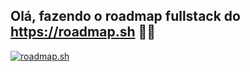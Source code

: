 ## Olá, fazendo o roadmap fullstack do https://roadmap.sh 👋😁

<a href="https://roadmap.sh"><img src="https://roadmap.sh/card/tall/67ee8440d3017ef47d201a64?variant=dark&roadmaps=full-stack" alt="roadmap.sh"/></a>
<!--
**pedropalmarella/pedropalmarella** is a ✨ _special_ ✨ repository because its `README.md` (this file) appears on your GitHub profile.

Here are some ideas to get you started:

- 🔭 I’m currently working on ...
- 🌱 I’m currently learning ...
- 👯 I’m looking to collaborate on ...
- 🤔 I’m looking for help with ...
- 💬 Ask me about ...
- 📫 How to reach me: ...
- 😄 Pronouns: ...
- ⚡ Fun fact: ...
-->
